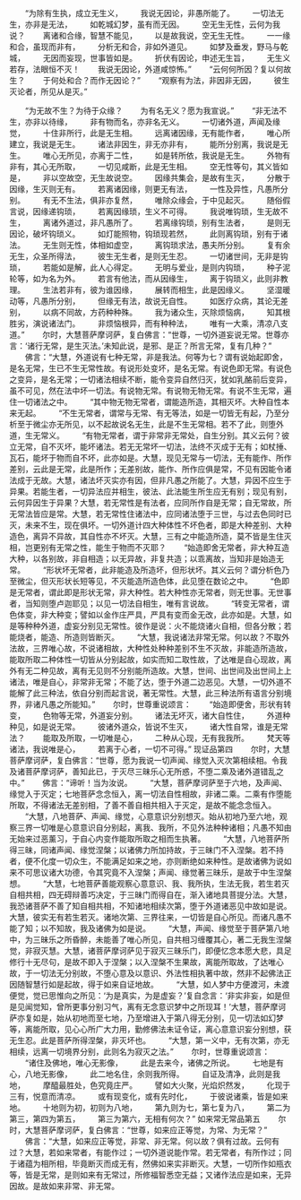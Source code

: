 <!-- { "loadSidebar": true } -->
　　“为除有生执，成立无生义，
　　我说无因论，非愚所能了。
　　一切法无生，亦非是无法，
　　如乾城幻梦，虽有而无因。
　　空无生无性，云何为我说？
　　离诸和合缘，智慧不能见，
　　以是故我说，空无生无性。
　　一一缘和合，虽现而非有，
　　分析无和合，非如外道见。
　　如梦及垂发，野马与乾城，
　　无因而妄现，世事皆如是。
　　折伏有因论，申述无生旨，
　　无生义若存，法眼恒不灭！
　　我说无因论，外道咸惊怖。”
　　“云何何所因？复以何故生？
　　于何处和合？而作无因论？”
　　“观察有为法，非因非无因，
　　彼生灭论者，所见从是灭。”

　　“为无故不生？为待于众缘？
　　为有名无义？愿为我宣说。”
　　“非无法不生，亦非以待缘，
　　非有物而名，亦非名无义。
　　一切诸外道，声闻及缘觉，
　　十住非所行，此是无生相。
　　远离诸因缘，无有能作者，
　　唯心所建立，我说是无生。
　　诸法非因生，非无亦非有，
　　能所分别离，我说是无生。
　　唯心无所见，亦离于二性，
　　如是转所依，我说是无生。
　　外物有非有，其心无所取，
　　一切见咸断，此是无生相。
　　空无性等句，其义皆如是，
　　非以空故空，无生故说空。
　　因缘共集会，是故有生灭，
　　分散于因缘，生灭则无有。
　　若离诸因缘，则更无有法，
　　一性及异性，凡愚所分别。
　　有无不生法，俱非亦复然，
　　唯除众缘会，于中见起灭。
　　随俗假言说，因缘递钩琐，
　　若离因缘琐，生义不可得。
　　我说唯钩琐，生无故不生，
　　离诸外道过，非凡愚所了。
　　若离缘钩琐，别有生法者，
　　是则无因论，破坏钩琐义。
　　如灯能照物，钩琐现若然，
　　此则离钩琐，别有于诸法。
　　无生则无性，体相如虚空，
　　离钩琐求法，愚夫所分别。
　　复有余无生，众圣所得法，
　　彼生无生者，是则无生忍。
　　一切诸世间，无非是钩琐，
　　若能如是解，此人心得定。
　　无明与爱业，是则内钩琐，
　　种子泥轮等，如为名为外。
　　若言有他法，而从因缘生，
　　离于钩琐义，此则非教理。
　　生法若非有，彼为谁因缘，
　　展转而相生，此是因缘义。
　　坚湿暖动等，凡愚所分别，
　　但缘无有法，故说无自性。
　　如医疗众病，其论无差别，
　　以病不同故，方药种种殊。
　　我为诸众生，灭除烦恼病，
　　知其根胜劣，演说诸法门。
　　非烦恼根异，而有种种法，
　　唯有一大乘，清凉八支道。”
　　尔时，大慧菩萨摩诃萨，复白佛言：“世尊，一切外道妄说无常。世尊亦言：‘诸行无常，是生灭法。’未知此说，是邪、是正？所言无常，复有几种？”
　　佛言：“大慧，外道说有七种无常，非是我法。何等为七？谓有说始起即舍，是名无常，生已不生无常性故。有说形处变坏，是名无常。有说色即无常。有说色之变异，是名无常；一切诸法相续不断，能令变异自然归灭，犹如乳酪前后变异，虽不可见，然在法中坏一切法。有说物无常。有说物无物无常。有说不生无常，遍住一切诸法之中。
　　“其中物无物无常者，谓能造所造，其相灭坏。大种自性本来无起。
　　“不生无常者，谓常与无常、有无等法，如是一切皆无有起，乃至分析至于微尘亦无所见，以不起故说名无生，此是不生无常相。若不了此，则堕外道，生无常义。
　　“有物无常者，谓于非常非无常处，自生分别。其义云何？彼立无常，自不灭坏，能坏诸法。若无无常坏一切法，法终不灭成于无有；如杖捶、瓦石，能坏于物而自不坏，此亦如是。大慧，现见无常与一切法，无有能作、所作差别，云此是无常，此是所作；无差别故，能作、所作应俱是常，不见有因能令诸法成于无故。大慧，诸法坏灭实亦有因，但非凡愚之所能了。大慧，异因不应生于异果。若能生者，一切异法应并相生，彼法、此法能生所生应无有别；现见有别，云何异因生于异果？大慧，若无常性是有法者，应同所作自是无常；自无常故，所无常法皆应是常。大慧，若无常性住诸法中，应同诸法堕于三世，与过去色同时已灭，未来不生，现在俱坏。一切外道计四大种体性不坏色者，即是大种差别、大种造色，离异不异故，其自性亦不坏灭。大慧，三有之中能造所造，莫不皆是生住灭相，岂更别有无常之性，能生于物而不灭耶？
　　“始造即舍无常者，非大种互造大种，以各别故，非自相造；以无异故，非复共造；以乖离故，当知非是始造无常。
　　“形状坏无常者，此非能造及所造坏，但形状坏。其义云何？谓分析色乃至微尘，但灭形状长短等见，不灭能造所造色体，此见堕在数论之中。
　　“色即是无常者，谓此即是形状无常，非大种性。若大种性亦无常者，则无世事。无世事者，当知则堕卢迦耶见；以见一切法自相生，唯有言说故。
　　“转变无常者，谓色体变，非大种变；譬如以金作庄严具，严具有变而金无改，此亦如是。大慧，如是等种种外道，虚妄分别见无常性。彼作是说：火不能烧诸火自相，但各分散；若能烧者，能造、所造则皆断灭。
　　“大慧，我说诸法非常无常。何以故？不取外法故，三界唯心故，不说诸相故，大种性处种种差别不生不灭故，非能造所造故，能取所取二种体性一切皆从分别起故，如实而知二取性故，了达唯是自心现故，离外有无二种见故，离有无见则不分别能所造故。大慧，世间、出世间及出世间上上诸法，唯是自心，非常非无常；不能了达，堕于外道二边恶见。大慧，一切外道不能解了此三种法，依自分别而起言说，著无常性。大慧，此三种法所有语言分别境界，非诸凡愚之所能知。”
　　尔时，世尊重说颂言：
　　“始造即便舍，形状有转变，
　　色物等无常，外道妄分别。
　　诸法无坏灭，诸大自性住，
　　外道种种见，如是说无常。
　　彼诸外道众，皆说不生灭，
　　诸大性自常，谁是无常法？
　　能取及所取，一切唯是心，
　　二种从心现，无有我我所。
　　梵天等诸法，我说唯是心，
　　若离于心者，一切不可得。”
现证品第四
　　尔时，大慧菩萨摩诃萨，复白佛言：“世尊，愿为我说一切声闻、缘觉入灭次第相续相。令我及诸菩萨摩诃萨，善知此已，于灭尽三昧乐心无所惑，不堕二乘及诸外道错乱之中。”
　　佛言：“谛听！当为汝说。
　　“大慧，菩萨摩诃萨至于六地，及声闻、缘觉入于灭定；七地菩萨念念恒入，离一切法自性相故，非诸二乘。二乘有作堕能所取，不得诸法无差别相，了善不善自相共相入于灭定，是故不能念念恒入。
　　“大慧，八地菩萨、声闻、缘觉，心意意识分别想灭。始从初地乃至六地，观察三界一切唯是心意意识自分别起，离我、我所，不见外法种种诸相；凡愚不知由无始来过恶薰习，于自心内变作能取所取之相而生执著。
　　“大慧，八地菩萨所得三昧，同诸声闻、缘觉涅槃；以诸佛力所加持故，于三昧门不入涅槃。若不持者，便不化度一切众生，不能满足如来之地，亦则断绝如来种性。是故诸佛为说如来不可思议诸大功德，令其究竟不入涅槃；声闻、缘觉著三昧乐，是故于中生涅槃想。
　　“大慧，七地菩萨善能观察心意意识、我、我所执，生法无我，若生若灭自相共相，四无碍辩善巧决定，于三昧门而得自在，渐入诸地具菩提分法。大慧，我恐诸菩萨不善了知自相共相，不知诸地相续次第，堕于外道诸恶见中故如是说。大慧，彼实无有若生若灭。诸地次第、三界往来，一切皆是自心所见。而诸凡愚不能了知；以不知故，我及诸佛为如是说。
　　“大慧，声闻、缘觉至于菩萨第八地中，为三昧乐之所昏醉，未能善了唯心所见，自共相习缠覆其心，著二无我生涅槃觉，非寂灭慧。大慧，诸菩萨摩诃萨见于寂灭三昧乐门，即便忆念本愿大悲，具足修行十无尽句，是故不即入于涅槃；以入涅槃不生果故，离能所取故，了达唯心故，于一切法无分别故，不堕心意及以意识、外法性相执著中故，然非不起佛法正因随智慧行如是起故，得于如来自证地故。
　　“大慧，如人梦中方便渡河，未渡便觉，觉已思惟向之所见：‘为是真实，为是虚妄？’复自念言：‘非实非妄，如是但是见闻觉知，曾所更事分别习气，离有无念意识梦中之所现耳！’大慧，菩萨摩诃萨亦复如是，始从初地而至七地，乃至增进入于第八得无分别，见一切法如幻梦等，离能所取，见心心所广大力用，勤修佛法未证令证，离心意意识妄分别想，获无生忍。此是菩萨所得涅槃，非灭坏也。
　　“大慧，第一义中，无有次第，亦无相续，远离一切境界分别，此则名为寂灭之法。”
　　尔时，世尊重说颂言：
　　“诸住及佛地，唯心无影像，
　　此是去来今，诸佛之所说。
　　七地是有心，八地无影像，
　　此二地名住，余则我所得。
　　自证及清净，此则是我地，
　　摩醯最胜处，色究竟庄严。
　　譬如大火聚，光焰炽然发，
　　化现于三有，悦意而清凉。
　　或有现变化，或有先时化，
　　于彼说诸乘，皆是如来地。
　　十地则为初，初则为八地，
　　第九则为七，第七复为八，
　　第二为第三，第四为第五，
　　第三为第六，无相有何次？”
如来常无常品第五
　　尔时，大慧菩萨摩诃萨，复白佛言：“世尊，如来应正等觉，为常、为无常？”
　　佛言：“大慧，如来应正等觉，非常、非无常。何以故？俱有过故。云何有过？大慧，若如来常者，有能作过；一切外道说能作常。若无常者，有所作过；同于诸蕴为相所相，毕竟断灭而成无有，然佛如来实非断灭。大慧，一切所作如瓶衣等，皆是无常，是则如来有无常过，所修福智悉空无益；又诸作法应是如来，无异因故。是故如来非常、非无常。
